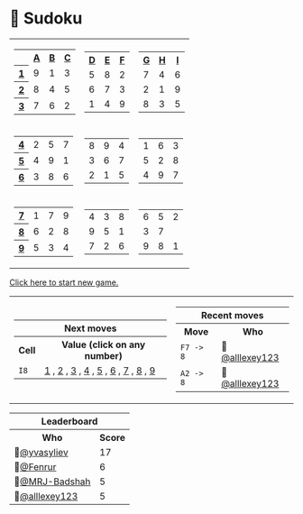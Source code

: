 <h1>📝 Sudoku</h1>
<table class="grid">
    <tr>
        <td>
            <table class="subgrid0">
                <tr>
                    <th></th>
                    <th>
                        <a href="#">A</a>
                    </th>
                    <th>
                        <a href="#">B</a>
                    </th>
                    <th>
                        <a href="#">C</a>
                    </th>
                </tr>
                <tr class="0">
                    <th>
                        <a href="#">1</a>
                    </th>
                    <td class="0">9</td>
                    <td class="1">1</td>
                    <td class="2">3</td>
                </tr>
                <tr class="1">
                    <th>
                        <a href="#">2</a>
                    </th>
                    <td class="0">8</td>
                    <td class="1">4</td>
                    <td class="2">5</td>
                </tr>
                <tr class="2">
                    <th>
                        <a href="#">3</a>
                    </th>
                    <td class="0">7</td>
                    <td class="1">6</td>
                    <td class="2">2</td>
                </tr>
            </table>
        </td>
        <td>
            <table class="subgrid1">
                <tr>
                    <th>
                        <a href="#">D</a>
                    </th>
                    <th>
                        <a href="#">E</a>
                    </th>
                    <th>
                        <a href="#">F</a>
                    </th>
                </tr>
                <tr class="0">
                    <td class="3">5</td>
                    <td class="4">8</td>
                    <td class="5">2</td>
                </tr>
                <tr class="1">
                    <td class="3">6</td>
                    <td class="4">7</td>
                    <td class="5">3</td>
                </tr>
                <tr class="2">
                    <td class="3">1</td>
                    <td class="4">4</td>
                    <td class="5">9</td>
                </tr>
            </table>
        </td>
        <td>
            <table class="subgrid2">
                <tr>
                    <th>
                        <a href="#">G</a>
                    </th>
                    <th>
                        <a href="#">H</a>
                    </th>
                    <th>
                        <a href="#">I</a>
                    </th>
                </tr>
                <tr class="0">
                    <td class="6">7</td>
                    <td class="7">4</td>
                    <td class="8">6</td>
                </tr>
                <tr class="1">
                    <td class="6">2</td>
                    <td class="7">1</td>
                    <td class="8">9</td>
                </tr>
                <tr class="2">
                    <td class="6">8</td>
                    <td class="7">3</td>
                    <td class="8">5</td>
                </tr>
            </table>
        </td>
    </tr>
    <tr>
        <td>
            <table class="subgrid3">
                <tr class="3">
                    <th>
                        <a href="#">4</a>
                    </th>
                    <td class="0">2</td>
                    <td class="1">5</td>
                    <td class="2">7</td>
                </tr>
                <tr class="4">
                    <th>
                        <a href="#">5</a>
                    </th>
                    <td class="0">4</td>
                    <td class="1">9</td>
                    <td class="2">1</td>
                </tr>
                <tr class="5">
                    <th>
                        <a href="#">6</a>
                    </th>
                    <td class="0">3</td>
                    <td class="1">8</td>
                    <td class="2">6</td>
                </tr>
            </table>
        </td>
        <td>
            <table class="subgrid4">
                <tr class="3">
                    <td class="3">8</td>
                    <td class="4">9</td>
                    <td class="5">4</td>
                </tr>
                <tr class="4">
                    <td class="3">3</td>
                    <td class="4">6</td>
                    <td class="5">7</td>
                </tr>
                <tr class="5">
                    <td class="3">2</td>
                    <td class="4">1</td>
                    <td class="5">5</td>
                </tr>
            </table>
        </td>
        <td>
            <table class="subgrid5">
                <tr class="3">
                    <td class="6">1</td>
                    <td class="7">6</td>
                    <td class="8">3</td>
                </tr>
                <tr class="4">
                    <td class="6">5</td>
                    <td class="7">2</td>
                    <td class="8">8</td>
                </tr>
                <tr class="5">
                    <td class="6">4</td>
                    <td class="7">9</td>
                    <td class="8">7</td>
                </tr>
            </table>
        </td>
    </tr>
    <tr>
        <td>
            <table class="subgrid6">
                <tr class="6">
                    <th>
                        <a href="#">7</a>
                    </th>
                    <td class="0">1</td>
                    <td class="1">7</td>
                    <td class="2">9</td>
                </tr>
                <tr class="7">
                    <th>
                        <a href="#">8</a>
                    </th>
                    <td class="0">6</td>
                    <td class="1">2</td>
                    <td class="2">8</td>
                </tr>
                <tr class="8">
                    <th>
                        <a href="#">9</a>
                    </th>
                    <td class="0">5</td>
                    <td class="1">3</td>
                    <td class="2">4</td>
                </tr>
            </table>
        </td>
        <td>
            <table class="subgrid7">
                <tr class="6">
                    <td class="3">4</td>
                    <td class="4">3</td>
                    <td class="5">8</td>
                </tr>
                <tr class="7">
                    <td class="3">9</td>
                    <td class="4">5</td>
                    <td class="5">1</td>
                </tr>
                <tr class="8">
                    <td class="3">7</td>
                    <td class="4">2</td>
                    <td class="5">6</td>
                </tr>
            </table>
        </td>
        <td>
            <table class="subgrid8">
                <tr class="6">
                    <td class="6">6</td>
                    <td class="7">5</td>
                    <td class="8">2</td>
                </tr>
                <tr class="7">
                    <td class="6">3</td>
                    <td class="7">7</td>
                    <td class="8"></td>
                </tr>
                <tr class="8">
                    <td class="6">9</td>
                    <td class="7">8</td>
                    <td class="8">1</td>
                </tr>
            </table>
        </td>
    </tr>
</table>
<p><a href="https://github.com/yvasyliev/github-actions-check/issues/new?title=new&amp;body=Just%20push%20&#39;Submit%20new%20issue&#39;.%20You%20don&#39;t%20need%20to%20do%20anything%20else.">Click here to start new game.</a></p>
<table>
    <tr>
        <td>
            <table class="nextMoves">
    <tr>
        <th colspan="2">Next moves</th>
    </tr>
    <tr>
        <th>Cell</th>
        <th>Value (click on any number)</th>
    </tr>
    <tr>
        <td><code>I8</code></td>
        <td>
            <span>
                <a href="https://github.com/yvasyliev/github-actions-check/issues/new?title=fill%20I8%201&amp;body=Just%20push%20&#39;Submit%20new%20issue&#39;.%20You%20don&#39;t%20need%20to%20do%20anything%20else."
                >1</a><span> , </span>
            </span><span>
                <a href="https://github.com/yvasyliev/github-actions-check/issues/new?title=fill%20I8%202&amp;body=Just%20push%20&#39;Submit%20new%20issue&#39;.%20You%20don&#39;t%20need%20to%20do%20anything%20else."
                >2</a><span> , </span>
            </span><span>
                <a href="https://github.com/yvasyliev/github-actions-check/issues/new?title=fill%20I8%203&amp;body=Just%20push%20&#39;Submit%20new%20issue&#39;.%20You%20don&#39;t%20need%20to%20do%20anything%20else."
                >3</a><span> , </span>
            </span><span>
                <a href="https://github.com/yvasyliev/github-actions-check/issues/new?title=fill%20I8%204&amp;body=Just%20push%20&#39;Submit%20new%20issue&#39;.%20You%20don&#39;t%20need%20to%20do%20anything%20else."
                >4</a><span> , </span>
            </span><span>
                <a href="https://github.com/yvasyliev/github-actions-check/issues/new?title=fill%20I8%205&amp;body=Just%20push%20&#39;Submit%20new%20issue&#39;.%20You%20don&#39;t%20need%20to%20do%20anything%20else."
                >5</a><span> , </span>
            </span><span>
                <a href="https://github.com/yvasyliev/github-actions-check/issues/new?title=fill%20I8%206&amp;body=Just%20push%20&#39;Submit%20new%20issue&#39;.%20You%20don&#39;t%20need%20to%20do%20anything%20else."
                >6</a><span> , </span>
            </span><span>
                <a href="https://github.com/yvasyliev/github-actions-check/issues/new?title=fill%20I8%207&amp;body=Just%20push%20&#39;Submit%20new%20issue&#39;.%20You%20don&#39;t%20need%20to%20do%20anything%20else."
                >7</a><span> , </span>
            </span><span>
                <a href="https://github.com/yvasyliev/github-actions-check/issues/new?title=fill%20I8%208&amp;body=Just%20push%20&#39;Submit%20new%20issue&#39;.%20You%20don&#39;t%20need%20to%20do%20anything%20else."
                >8</a><span> , </span>
            </span><span>
                <a href="https://github.com/yvasyliev/github-actions-check/issues/new?title=fill%20I8%209&amp;body=Just%20push%20&#39;Submit%20new%20issue&#39;.%20You%20don&#39;t%20need%20to%20do%20anything%20else."
                >9</a>
            </span>
        </td>
    </tr>
</table>
        </td>
        <td>
            <table class="recentMoves">
    <tr>
        <th colspan="2">Recent moves</th>
    </tr>
    <tr>
        <th>Move</th>
        <th>Who</th>
    </tr>
    <tr class="move">
        <td><code class="cell">F7 -&gt; 8</code>
        </td>
        <td>👤<a class="who"
                href="https://github.com/alllexey123">@alllexey123</a></td>
    </tr>
    <tr class="move">
        <td><code class="cell">A2 -&gt; 8</code>
        </td>
        <td>👤<a class="who"
                href="https://github.com/alllexey123">@alllexey123</a></td>
    </tr>
</table>
        </td>
    </tr>
</table>
<table class="leaderboard">
    <tr>
        <th colspan="2">Leaderboard</th>
    </tr>
    <tr>
        <th>Who</th>
        <th>Score</th>
    </tr>
    <tr class="record">
        <td>👤<a class="who"
                href="https://github.com/yvasyliev">@yvasyliev</a></td>
        <td class="score">17</td>
    </tr>
    <tr class="record">
        <td>👤<a class="who"
                href="https://github.com/Fenrur">@Fenrur</a></td>
        <td class="score">6</td>
    </tr>
    <tr class="record">
        <td>👤<a class="who"
                href="https://github.com/MRJ-Badshah">@MRJ-Badshah</a></td>
        <td class="score">5</td>
    </tr>
    <tr class="record">
        <td>👤<a class="who"
                href="https://github.com/alllexey123">@alllexey123</a></td>
        <td class="score">5</td>
    </tr>
</table>